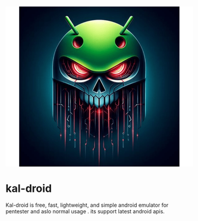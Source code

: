 
![Alt text](evildroid2v3.png)
# kal-droid
Kal-droid is free, fast, lightweight, and simple  android emulator for pentester and aslo normal usage  . its support latest android apis.
